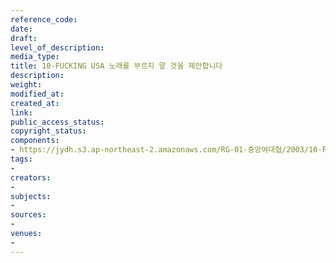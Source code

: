 ```yaml
---
reference_code: 
date: 
draft: 
level_of_description: 
media_type: 
title: 10-FUCKING USA 노래를 부르지 말 것을 제안합니다
description: 
weight: 
modified_at: 
created_at: 
link: 
public_access_status: 
copyright_status: 
components:
- https://jydh.s3.ap-northeast-2.amazonaws.com/RG-01-중앙여대협/2003/10-FUCKING+USA+노래를+부르지+말+것을+제안합니다.pdf
tags:
- 
creators:
- 
subjects:
- 
sources:
- 
venues:
- 
---
```

